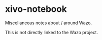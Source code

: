 # xivo-notebook

Miscellaneous notes about / around Wazo.

This is not directly linked to the Wazo project.
